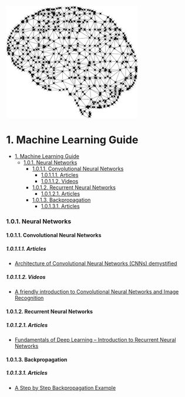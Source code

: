 ![alt text](assets/cover.png "Machine Learning Guide")
# 1. Machine Learning Guide
<!-- TOC -->

- [1. Machine Learning Guide](#1-machine-learning-guide)
    - [1.0.1. Neural Networks](#101-neural-networks)
      - [1.0.1.1. Convolutional Neural Networks](#1011-convolutional-neural-networks)
        - [1.0.1.1.1. Articles](#10111-articles)
        - [1.0.1.1.2. Videos](#10112-videos)
      - [1.0.1.2. Recurrent Neural Networks](#1012-recurrent-neural-networks)
        - [1.0.1.2.1. Articles](#10121-articles)
      - [1.0.1.3. Backpropagation](#1013-backpropagation)
        - [1.0.1.3.1. Articles](#10131-articles)

<!-- /TOC -->

### 1.0.1. Neural Networks
#### 1.0.1.1. Convolutional Neural Networks
##### 1.0.1.1.1. Articles
  - [Architecture of Convolutional Neural Networks (CNNs) demystified](https://www.analyticsvidhya.com/blog/2017/06/architecture-of-convolutional-neural-networks-simplified-demystified/)

##### 1.0.1.1.2. Videos
  - [A friendly introduction to Convolutional Neural Networks and Image Recognition](https://www.youtube.com/watch?v=2-Ol7ZB0MmU)

#### 1.0.1.2. Recurrent Neural Networks
##### 1.0.1.2.1. Articles
  - [Fundamentals of Deep Learning – Introduction to Recurrent Neural Networks](https://www.analyticsvidhya.com/blog/2017/12/introduction-to-recurrent-neural-networks/)

#### 1.0.1.3. Backpropagation
##### 1.0.1.3.1. Articles
  - [A Step by Step Backpropagation Example](https://mattmazur.com/2015/03/17/a-step-by-step-backpropagation-example/)

